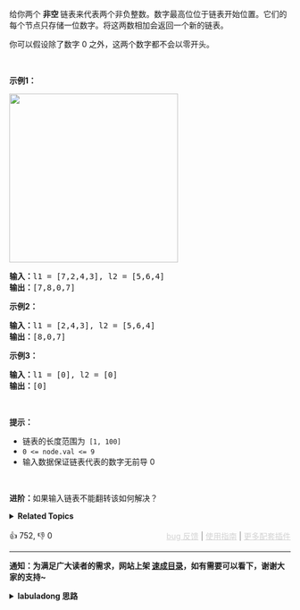 <p>给你两个 <strong>非空 </strong>链表来代表两个非负整数。数字最高位位于链表开始位置。它们的每个节点只存储一位数字。将这两数相加会返回一个新的链表。</p>

<p>你可以假设除了数字 0 之外，这两个数字都不会以零开头。</p>

<p>&nbsp;</p>

<p><strong>示例1：</strong></p>

<p><img alt="" src="https://pic.leetcode-cn.com/1626420025-fZfzMX-image.png" style="width: 302px; " /></p>

<pre>
<strong>输入：</strong>l1 = [7,2,4,3], l2 = [5,6,4]
<strong>输出：</strong>[7,8,0,7]
</pre>

<p><strong>示例2：</strong></p>

<pre>
<strong>输入：</strong>l1 = [2,4,3], l2 = [5,6,4]
<strong>输出：</strong>[8,0,7]
</pre>

<p><strong>示例3：</strong></p>

<pre>
<strong>输入：</strong>l1 = [0], l2 = [0]
<strong>输出：</strong>[0]
</pre>

<p>&nbsp;</p>

<p><strong>提示：</strong></p>

<ul> 
 <li>链表的长度范围为<code> [1, 100]</code></li> 
 <li><code>0 &lt;= node.val &lt;= 9</code></li> 
 <li>输入数据保证链表代表的数字无前导 0</li> 
</ul>

<p>&nbsp;</p>

<p><strong>进阶：</strong>如果输入链表不能翻转该如何解决？</p>

<details><summary><strong>Related Topics</strong></summary>栈 | 链表 | 数学</details><br>

<div>👍 752, 👎 0<span style='float: right;'><span style='color: gray;'><a href='https://github.com/labuladong/fucking-algorithm/issues' target='_blank' style='color: lightgray;text-decoration: underline;'>bug 反馈</a> | <a href='https://labuladong.online/algo/fname.html?fname=jb插件简介' target='_blank' style='color: lightgray;text-decoration: underline;'>使用指南</a> | <a href='https://labuladong.online/algo/' target='_blank' style='color: lightgray;text-decoration: underline;'>更多配套插件</a></span></span></div>

<div id="labuladong"><hr>

**通知：为满足广大读者的需求，网站上架 [速成目录](https://labuladong.online/algo/intro/quick-learning-plan/)，如有需要可以看下，谢谢大家的支持~**

<details><summary><strong>labuladong 思路</strong></summary>


<div id="labuladong_solution_zh">

## 基本思路

这道题是 [2. 两数相加](/problems/add-two-numbers) 的进阶问题，我们模拟加法运算当然是从最低位开始加，这样才能正确的处理进位。但现在单链表的开头是最高位，那么最直接的想法就是先 [翻转链表](https://labuladong.online/algo/data-structure/reverse-linked-list-recursion/)，这样就可以继续玩第 2 题那一套了，没什么难度。

不过本题也说了，如果不让你反转链表怎么办？其实也好办，我们可以利用栈这种先进后出的数据结构，把链表节点从头到尾放进栈中，再从栈拿出来就是从尾到头的顺序，相当于是反转链表的效果，然后又回到了第 2 题的加法逻辑。

还有一个需要注意的是，计算结果的高位也应该放在结果链表的左侧，也就是插入到 `dummy` 节点的后面。具体看代码吧。

**详细题解**：
  - [【强化练习】链表双指针经典习题](https://labuladong.online/algo/problem-set/linkedlist-two-pointers/)

</div>





<div id="solution">

## 解法代码



<div class="tab-panel"><div class="tab-nav">
<button data-tab-item="cpp" class="tab-nav-button btn " data-tab-group="default" onclick="switchTab(this)">cpp🤖</button>

<button data-tab-item="python" class="tab-nav-button btn " data-tab-group="default" onclick="switchTab(this)">python🤖</button>

<button data-tab-item="java" class="tab-nav-button btn active" data-tab-group="default" onclick="switchTab(this)">java🟢</button>

<button data-tab-item="go" class="tab-nav-button btn " data-tab-group="default" onclick="switchTab(this)">go🤖</button>

<button data-tab-item="javascript" class="tab-nav-button btn " data-tab-group="default" onclick="switchTab(this)">javascript🤖</button>
</div><div class="tab-content">
<div data-tab-item="cpp" class="tab-item " data-tab-group="default"><div class="highlight">

```cpp
// 注意：cpp 代码由 chatGPT🤖 根据我的 java 代码翻译。
// 本代码的正确性已通过力扣验证，如有疑问，可以对照 java 代码查看。

#include <stack>

class Solution {
public:
    ListNode* addTwoNumbers(ListNode* l1, ListNode* l2) {
        // 把链表元素转入栈中
        std::stack<int> stk1;
        while (l1 != nullptr) {
            stk1.push(l1->val);
            l1 = l1->next;
        }
        std::stack<int> stk2;
        while (l2 != nullptr) {
            stk2.push(l2->val);
            l2 = l2->next;
        }
        
        // 接下来基本上是复用我在第 2 题的代码逻辑
        // 注意新节点要直接插入到 dummy 后面

        // 虚拟头结点（构建新链表时的常用技巧）
        ListNode* dummy = new ListNode(-1);

        // 记录进位
        int carry = 0;
        // 开始执行加法，两条链表走完且没有进位时才能结束循环
        while (!stk1.empty() || !stk2.empty() || carry > 0) {
            // 先加上上次的进位
            int val = carry;
            if (!stk1.empty()) {
                val += stk1.top();
                stk1.pop();
            }
            if (!stk2.empty()) {
                val += stk2.top();
                stk2.pop();
            }
            // 处理进位情况
            carry = val / 10;
            val = val % 10;
            // 构建新节点，直接接在 dummy 后面
            ListNode* newNode = new ListNode(val);
            newNode->next = dummy->next;
            dummy->next = newNode;
        }
        // 返回结果链表的头结点（去除虚拟头结点）
        return dummy->next;
    }
};
```

</div></div>

<div data-tab-item="python" class="tab-item " data-tab-group="default"><div class="highlight">

```python
# 注意：python 代码由 chatGPT🤖 根据我的 java 代码翻译。
# 本代码的正确性已通过力扣验证，如有疑问，可以对照 java 代码查看。

class Solution:
    def addTwoNumbers(self, l1: ListNode, l2: ListNode) -> ListNode:
        # 把链表元素转入栈中
        stk1 = []
        while l1:
            stk1.append(l1.val)
            l1 = l1.next
        stk2 = []
        while l2:
            stk2.append(l2.val)
            l2 = l2.next

        # 接下来基本上是复用我在第 2 题的代码逻辑
        # 注意新节点要直接插入到 dummy 后面

        # 虚拟头结点（构建新链表时的常用技巧）
        dummy = ListNode(-1)

        # 记录进位
        carry = 0
        # 开始执行加法，两条链表走完且没有进位时才能结束循环
        while stk1 or stk2 or carry > 0:
            # 先加上上次的进位
            val = carry
            if stk1:
                val += stk1.pop()
            if stk2:
                val += stk2.pop()
            # 处理进位情况
            carry = val // 10
            val = val % 10
            # 构建新节点，直接接在 dummy 后面
            newNode = ListNode(val)
            newNode.next = dummy.next
            dummy.next = newNode

        # 返回结果链表的头结点（去除虚拟头结点）
        return dummy.next
```

</div></div>

<div data-tab-item="java" class="tab-item active" data-tab-group="default"><div class="highlight">

```java
class Solution {
    public ListNode addTwoNumbers(ListNode l1, ListNode l2) {
        // 把链表元素转入栈中
        Stack<Integer> stk1 = new Stack<>();
        while (l1 != null) {
            stk1.push(l1.val);
            l1 = l1.next;
        }
        Stack<Integer> stk2 = new Stack<>();
        while (l2 != null) {
            stk2.push(l2.val);
            l2 = l2.next;
        }

        // 接下来基本上是复用我在第 2 题的代码逻辑
        // 注意新节点要直接插入到 dummy 后面

        // 虚拟头结点（构建新链表时的常用技巧）
        ListNode dummy = new ListNode(-1);

        // 记录进位
        int carry = 0;
        // 开始执行加法，两条链表走完且没有进位时才能结束循环
        while (!stk1.isEmpty() || !stk2.isEmpty() || carry > 0) {
            // 先加上上次的进位
            int val = carry;
            if (!stk1.isEmpty()) {
                val += stk1.pop();
            }
            if (!stk2.isEmpty()) {
                val += stk2.pop();
            }
            // 处理进位情况
            carry = val / 10;
            val = val % 10;
            // 构建新节点，直接接在 dummy 后面
            ListNode newNode = new ListNode(val);
            newNode.next = dummy.next;
            dummy.next = newNode;
        }
        // 返回结果链表的头结点（去除虚拟头结点）
        return dummy.next;
    }
}
```

</div></div>

<div data-tab-item="go" class="tab-item " data-tab-group="default"><div class="highlight">

```go
// 注意：go 代码由 chatGPT🤖 根据我的 java 代码翻译。
// 本代码的正确性已通过力扣验证，如有疑问，可以对照 java 代码查看。

func addTwoNumbers(l1 *ListNode, l2 *ListNode) *ListNode {
    // 把链表元素转入栈中
    var stk1 []int
    for l1 != nil {
        stk1 = append(stk1, l1.Val)
        l1 = l1.Next
    }
    var stk2 []int
    for l2 != nil {
        stk2 = append(stk2, l2.Val)
        l2 = l2.Next
    }

    // 接下来基本上是复用我在第 2 题的代码逻辑
    // 注意新节点要直接插入到 dummy 后面

    // 虚拟头结点（构建新链表时的常用技巧）
    dummy := &ListNode{-1, nil}

    // 记录进位
    carry := 0
    // 开始执行加法，两条链表走完且没有进位时才能结束循环
    for len(stk1) > 0 || len(stk2) > 0 || carry > 0 {
        // 先加上上次的进位
        val := carry
        if len(stk1) > 0 {
            val += stk1[len(stk1)-1]
            stk1 = stk1[:len(stk1)-1]
        }
        if len(stk2) > 0 {
            val += stk2[len(stk2)-1]
            stk2 = stk2[:len(stk2)-1]
        }
        // 处理进位情况
        carry = val / 10
        val = val % 10
        // 构建新节点，直接接在 dummy 后面
        newNode := &ListNode{Val: val, Next: dummy.Next}
        dummy.Next = newNode
    }
    // 返回结果链表的头结点（去除虚拟头结点）
    return dummy.Next
}
```

</div></div>

<div data-tab-item="javascript" class="tab-item " data-tab-group="default"><div class="highlight">

```javascript
// 注意：javascript 代码由 chatGPT🤖 根据我的 java 代码翻译。
// 本代码的正确性已通过力扣验证，如有疑问，可以对照 java 代码查看。

var addTwoNumbers = function(l1, l2) {
    // 把链表元素转入栈中
    let stk1 = [];
    while (l1 !== null) {
        stk1.push(l1.val);
        l1 = l1.next;
    }
    let stk2 = [];
    while (l2 !== null) {
        stk2.push(l2.val);
        l2 = l2.next;
    }

    // 接下来基本上是复用我在第 2 题的代码逻辑
    // 注意新节点要直接插入到 dummy 后面

    // 虚拟头结点（构建新链表时的常用技巧）
    let dummy = new ListNode(-1);

    // 记录进位
    let carry = 0;
    // 开始执行加法，两条链表走完且没有进位时才能结束循环
    while (stk1.length > 0 || stk2.length > 0 || carry > 0) {
        // 先加上上次的进位
        let val = carry;
        if (stk1.length > 0) {
            val += stk1.pop();
        }
        if (stk2.length > 0) {
            val += stk2.pop();
        }
        // 处理进位情况
        carry = Math.floor(val / 10);
        val = val % 10;
        // 构建新节点，直接接在 dummy 后面
        let newNode = new ListNode(val);
        newNode.next = dummy.next;
        dummy.next = newNode;
    }
    // 返回结果链表的头结点（去除虚拟头结点）
    return dummy.next;
};
```

</div></div>
</div></div>

<hr /><details open hint-container details><summary style="font-size: medium"><strong>🥳🥳 算法可视化 🥳🥳</strong></summary><div id="data_add-two-numbers-ii"  ></div><div class="resizable aspect-ratio-container" style="height: 100%;">
<div id="iframe_add-two-numbers-ii"></div></div>
</details><hr /><br />

</div>
</details>
</div>

